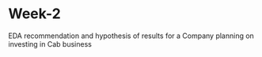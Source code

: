 # Week-2
EDA recommendation and hypothesis of results for a Company planning on investing in Cab business
